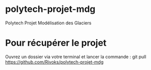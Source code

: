 # polytech-projet-mdg
Polytech Projet Modélisation des Glaciers 


# Pour récupérer le projet
Ouvrez un dossier via votre terminal et lancer la commande : git pull https://github.com/Rivoks/polytech-projet-mdg
